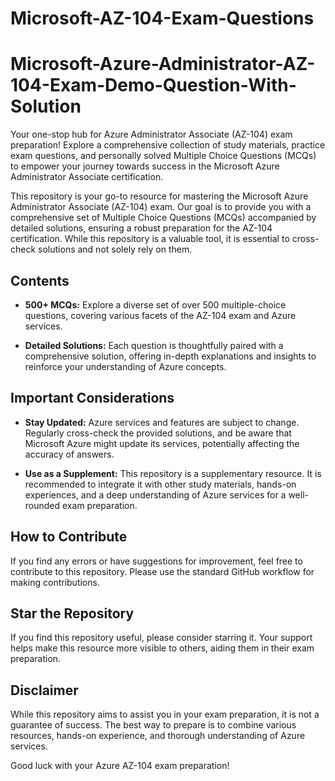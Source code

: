 # Microsoft-AZ-104-Exam-Questions
# Microsoft-Azure-Administrator-AZ-104-Exam-Demo-Question-With-Solution
Your one-stop hub for Azure Administrator Associate (AZ-104) exam preparation! Explore a comprehensive collection of study materials, practice exam questions, and personally solved Multiple Choice Questions (MCQs) to empower your journey towards success in the Microsoft Azure Administrator Associate certification. 

This repository is your go-to resource for mastering the Microsoft Azure Administrator Associate (AZ-104) exam. Our goal is to provide you with a comprehensive set of Multiple Choice Questions (MCQs) accompanied by detailed solutions, ensuring a robust preparation for the AZ-104 certification. While this repository is a valuable tool, it is essential to cross-check solutions and not solely rely on them.

## Contents

- **500+ MCQs:** Explore a diverse set of over 500 multiple-choice questions, covering various facets of the AZ-104 exam and Azure services.

- **Detailed Solutions:** Each question is thoughtfully paired with a comprehensive solution, offering in-depth explanations and insights to reinforce your understanding of Azure concepts.

## Important Considerations

- **Stay Updated:** Azure services and features are subject to change. Regularly cross-check the provided solutions, and be aware that Microsoft Azure might update its services, potentially affecting the accuracy of answers.

- **Use as a Supplement:** This repository is a supplementary resource. It is recommended to integrate it with other study materials, hands-on experiences, and a deep understanding of Azure services for a well-rounded exam preparation.

## How to Contribute

If you find any errors or have suggestions for improvement, feel free to contribute to this repository. Please use the standard GitHub workflow for making contributions.

## Star the Repository

If you find this repository useful, please consider starring it. Your support helps make this resource more visible to others, aiding them in their exam preparation.

## Disclaimer

While this repository aims to assist you in your exam preparation, it is not a guarantee of success. The best way to prepare is to combine various resources, hands-on experience, and thorough understanding of Azure services.

Good luck with your Azure AZ-104 exam preparation!
